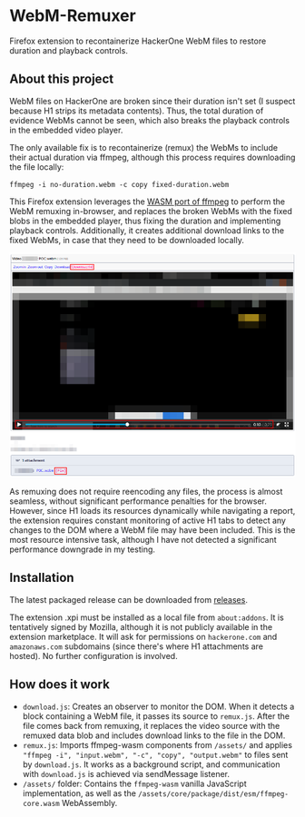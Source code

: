 # WebM-Remuxer

Firefox extension to recontainerize HackerOne WebM files to restore duration and playback controls.

## About this project

WebM files on HackerOne are broken since their duration isn't set (I suspect because H1 strips its metadata contents). Thus, the total duration of evidence WebMs cannot be seen, which also breaks the playback controls in the embedded video player.

The only available fix is to recontainerize (remux) the WebMs to include their actual duration via ffmpeg, although this process requires downloading the file locally:

```shell
ffmpeg -i no-duration.webm -c copy fixed-duration.webm
```

This Firefox extension leverages the [WASM port of ffmpeg](https://github.com/ffmpegwasm/ffmpeg.wasm) to perform the WebM remuxing in-browser, and replaces the broken WebMs with the fixed blobs in the embedded player, thus fixing the duration and implementing playback controls. Additionally, it creates additional download links to the fixed WebMs, in case that they need to be downloaded locally.

![Screenshot](screenshot.png)

As remuxing does not require reencoding any files, the process is almost seamless, without significant performance penalties for the browser. However, since H1 loads its resources dynamically while navigating a report, the extension requires constant monitoring of active H1 tabs to detect any changes to the DOM where a WebM file may have been included. This is the most resource intensive task, although I have not detected a significant performance downgrade in my testing.

## Installation

The latest packaged release can be downloaded from [releases](https://github.com/trybadisch/WebM-Remuxer/releases/).

The extension .xpi must be installed as a local file from `about:addons`. It is tentatively signed by Mozilla, although it is not publicly available in the extension marketplace. It will ask for permissions on `hackerone.com` and `amazonaws.com` subdomains (since there's where H1 attachments are hosted). No further configuration is involved.

## How does it work

- `download.js`: Creates an observer to monitor the DOM. When it detects a block containing a WebM file, it passes its source to `remux.js`. After the file comes back from remuxing, it replaces the video source with the remuxed data blob and includes download links to the file in the DOM.
- `remux.js`: Imports ffmpeg-wasm components from `/assets/` and applies `"ffmpeg -i", "input.webm", "-c", "copy", "output.webm"` to files sent by `download.js`. It works as a background script, and communication with `download.js` is achieved via sendMessage listener.
- `/assets/` folder: Contains the `ffmpeg-wasm` vanilla JavaScript implementation, as well as the `/assets/core/package/dist/esm/ffmpeg-core.wasm` WebAssembly.
